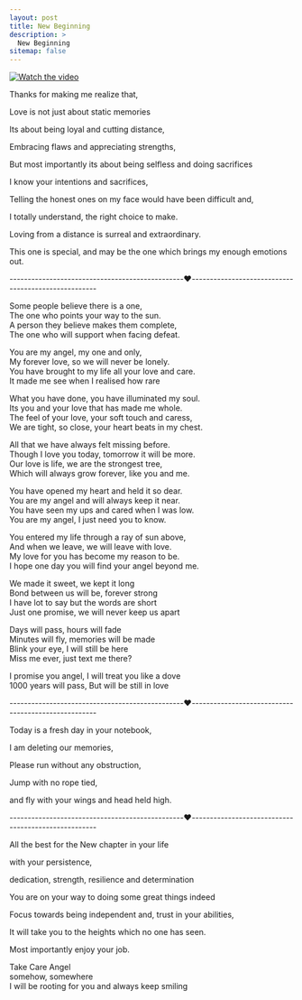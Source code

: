 ```yaml
---
layout: post
title: New Beginning
description: >
  New Beginning
sitemap: false
---
```


[![Watch the video](https://img.youtube.com/vi/V2MGylV8igU/hqdefault.jpg)](https://youtu.be/V2MGylV8igU)


Thanks for making me realize that,


Love is not just about static memories

Its about being loyal and cutting distance,

Embracing flaws and appreciating strengths,

But most importantly its about being selfless and doing sacrifices


I know your intentions and sacrifices,

Telling the honest ones on my face would have been difficult and,

I totally understand, the right choice to make.


Loving from a distance is surreal and extraordinary.

This one is special, and may be the one which brings my enough emotions out.


------------------------------------------------❤️----------------------------------------------------

Some people believe there is a one,\
The one who points your way to the sun.\
A person they believe makes them complete,\
The one who will support when facing defeat.



You are my angel, my one and only,\
My forever love, so we will never be lonely.\
You have brought to my life all your love and care.\
It made me see when I realised how rare



What you have done, you have illuminated my soul.\
Its you and your love that has made me whole.\
The feel of your love, your soft touch and caress,\
We are tight, so close, your heart beats in my chest.




All that we have always felt missing before.\
Though I love you today, tomorrow it will be more.\
Our love is life, we are the strongest tree,\
Which will always grow forever, like you and me.



You have opened my heart and held it so dear.\
You are my angel and will always keep it near.\
You have seen my ups and cared when I was low.\
You are my angel, I just need you to know.



You entered my life through a ray of sun above,\
And when we leave, we will leave with love.\
My love for you has become my reason to be.\
I hope one day you will find your angel beyond me.



We made it sweet, we kept it long\
Bond between us will be, forever strong\
I have lot to say but the words are short\
Just one promise, we will never keep us apart



Days will pass, hours will fade\
Minutes will fly, memories will be made\
Blink your eye, I will still be here\
Miss me ever, just text me there?

I promise you angel, I will treat you like a dove\
1000 years will pass, But will be still in love


------------------------------------------------❤️----------------------------------------------------

Today is a fresh day in your notebook,

I am deleting our memories,

Please run without any obstruction,

Jump with no rope tied,

and fly with your wings and head held high.


------------------------------------------------❤️----------------------------------------------------

All the best for the New chapter in your life



with your persistence,

dedication, strength, resilience and determination



You are on your way to doing some great things indeed



Focus towards being independent and, trust in your abilities,

It will take you to the heights which no one has seen.



Most importantly enjoy your job.



Take Care Angel\
somehow, somewhere \
I will be rooting for you and always keep smiling

